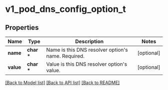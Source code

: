 # v1_pod_dns_config_option_t

## Properties
Name | Type | Description | Notes
------------ | ------------- | ------------- | -------------
**name** | **char \*** | Name is this DNS resolver option&#39;s name. Required. | [optional] 
**value** | **char \*** | Value is this DNS resolver option&#39;s value. | [optional] 

[[Back to Model list]](../README.md#documentation-for-models) [[Back to API list]](../README.md#documentation-for-api-endpoints) [[Back to README]](../README.md)


